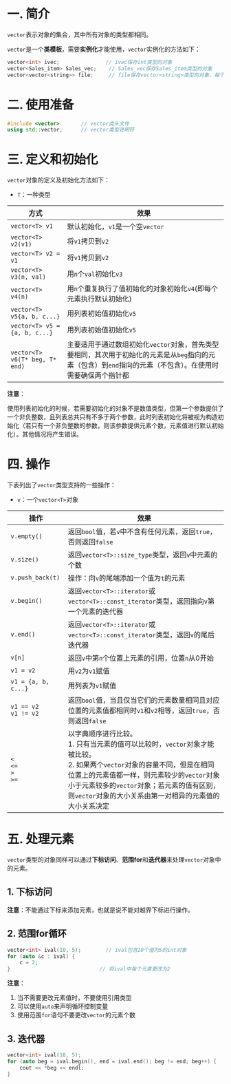 # 一. 简介

`vector`表示对象的集合，其中所有对象的类型都相同。

`vector`是一个**类模板**，需要**实例化**才能使用，`vector`实例化的方法如下：

```c++
vector<int> ivec;				// ivec保存int类型的对象
vector<Sales_item> Sales_vec;	 // Sales_vec保存Sales_item类型的对象
vector<vector<string>> file;	 // file保存vector<string>类型的对象，每个元素也是一个集合，保存string类型的对象
```



# 二. 使用准备

```c++
#include <vector>		// vector类头文件
using std::vector;		// vector类型说明符
```



# 三. 定义和初始化

`vector`对象的定义及初始化方法如下：

- `T`：一种类型

| 方式                           | 效果                                                         |
| ------------------------------ | ------------------------------------------------------------ |
| `vector<T> v1`                 | 默认初始化，`v1`是一个空`vector`                             |
| `vector<T> v2(v1)`             | 将`v1`拷贝到`v2`                                             |
| `vector<T> v2 = v1`            | 将`v1`拷贝到`v2`                                             |
| `vector<T> v3(n, val)`         | 用`n`个`val`初始化`v3`                                       |
| `vector<T> v4(n)`              | 用`n`个重复执行了值初始化的对象初始化`v4`(即每个元素执行默认初始化) |
| `vector<T> v5{a, b, c...}`     | 用列表初始值初始化`v5`                                       |
| `vector<T> v5 = {a, b, c...}`  | 用列表初始值初始化`v5`                                       |
| `vector<T> v6(T* beg, T* end)` | 主要适用于通过数组初始化`vector`对象，首先类型要相同，其次用于初始化的元素是从`beg`指向的元素（包含）到`end`指向的元素（不包含）。在使用时需要确保两个指针都 |

**注意**：

使用列表初始化的时候，若需要初始化的对象不是数值类型，但第一个参数提供了一个非负整数，且列表总共只有不多于两个参数，此时列表初始化将被视为构造初始化（若只有一个非负整数的参数，则该参数提供元素个数，元素值进行默认初始化）。其他情况将产生错误。



# 四. 操作

下表列出了`vector`类型支持的一些操作：

- `v`：一个`vector<T>`对象

| 操作                             | 效果                                                         |
| -------------------------------- | ------------------------------------------------------------ |
| `v.empty()`                      | 返回`bool`值，若`v`中不含有任何元素，返回`true`，否则返回`false` |
| `v.size()`                       | 返回`vector<T>::size_type`类型，返回`v`中元素的个数          |
| `v.push_back(t)`                 | 操作：向`v`的尾端添加一个值为`t`的元素                       |
| `v.begin()`                      | 返回`vector<T>::iterator`或`vector<T>::const_iterator`类型，返回指向`v`第一个元素的迭代器 |
| `v.end()`                        | 返回`vector<T>::iterator`或`vector<T>::const_iterator`类型，返回`v`的尾后迭代器 |
| `v[n]`                           | 返回`v`中第`n`个位置上元素的引用，位置`n`从0开始             |
| `v1 = v2`                        | 用`v2`为`v1`赋值                                             |
| `v1 = {a, b, c...}`              | 用列表为`v1`赋值                                             |
| `v1 == v2`<br />`v1 != v2`       | 返回`bool`值，当且仅当它们的元素数量相同且对应位置的元素值都相同时`v1`和`v2`相等，返回`true`，否则返回`false` |
| `<`<br />`<=`<br />`>`<br />`>=` | 以字典顺序进行比较。<br />1. 只有当元素的值可以比较时，`vector`对象才能被比较。<br />2. 如果两个`vector`对象的容量不同，但是在相同位置上的元素值都一样，则元素较少的`vector`对象小于元素较多的`vector`对象；若元素的值有区别，则`vector`对象的大小关系由第一对相异的元素值的大小关系决定 |



# 五. 处理元素

`vector`类型的对象同样可以通过**下标访问**、**范围for**和**迭代器**来处理`vector`对象中的元素。

## 1. 下标访问

**注意**：不能通过下标来添加元素，也就是说不能对越界下标进行操作。



## 2. 范围for循环

```c++
vector<int> ival(10, 5);		// ival包含10个值为5的int对象
for (auto &c : ival) {
    c = 2;
}							  // 将ival中每个元素更改为2
```

**注意**：

1. 当不需要更改元素值时，不要使用引用类型
2. 可以使用`auto`来声明循环控制变量
3. 使用范围`for`语句不要更改`vector`的元素个数



## 3. 迭代器

```c++
vector<int> ival(10, 5);
for (auto beg = ival.begin(), end = ival.end(); beg != end; beg++) {
    cout << *beg << endl;
}
```

